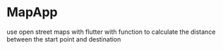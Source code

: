 # MapApp
use open street maps with flutter with function to calculate the distance between the start point and destination  
